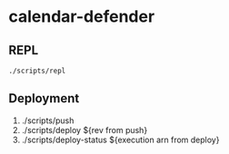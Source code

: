 # calendar-defender

## REPL
```
./scripts/repl
```

## Deployment
1. ./scripts/push
2. ./scripts/deploy ${rev from push}
3. ./scripts/deploy-status ${execution arn from deploy}
